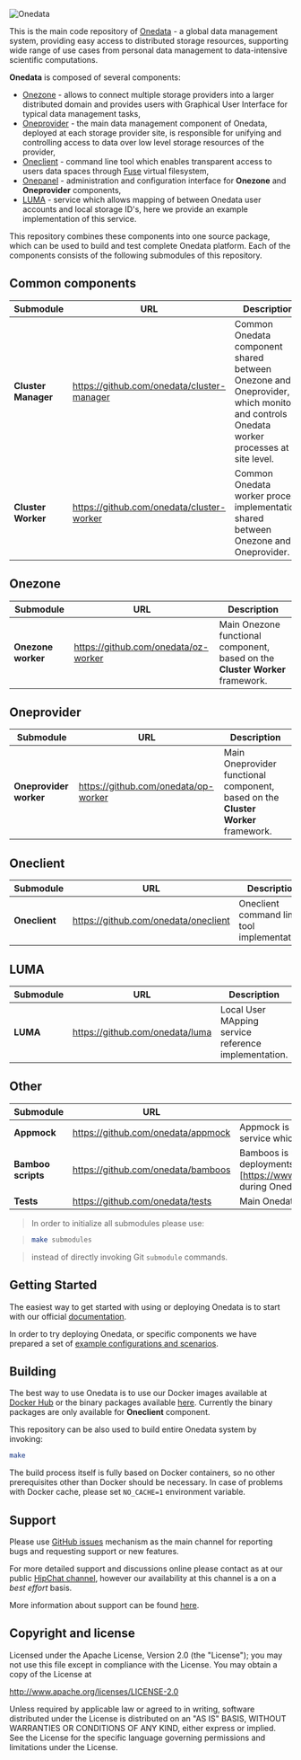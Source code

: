 
![Onedata](https://onedata.org/docs/doc/img/heading.png)

This is the main code repository of [Onedata](http://onedata.org) - a global data management system, providing easy access to distributed storage resources, supporting wide range of use cases from personal data management to data-intensive scientific computations.

**Onedata** is composed of several components:

  * [Onezone](https://onedata.org/docs/doc/administering_onedata/onezone_overview.html) - allows to connect multiple storage providers into a larger distributed domain and provides users with Graphical User Interface for typical data management tasks,
  * [Oneprovider](https://onedata.org/docs/doc/administering_onedata/provider_overview.html) - the main data management component of Onedata, deployed at each storage provider site, is responsible for unifying and controlling access to data over low level storage resources of the provider,
  * [Oneclient](https://onedata.org/docs/doc/using_onedata/oneclient.html) - command line tool which enables transparent access to users data spaces through [Fuse](https://github.com/libfuse/libfuse) virtual filesystem,
  * [Onepanel](https://onedata.org/docs/doc/administering_onedata/onepanel_overview.html) - administration and configuration interface for **Onezone** and **Oneprovider** components,
  * [LUMA](https://onedata.org/docs/doc/administering_onedata/luma.html) - service which allows mapping of between Onedata user accounts and local storage ID's, here we provide an example implementation of this service.

This repository combines these components into one source package, which can be used to build and test complete Onedata platform. Each of the components consists of the following submodules of this repository.

## Common components

| Submodule | URL      | Description |
|----------------------|---------------------|-------------------------|
| **Cluster Manager** | https://github.com/onedata/cluster-manager | Common Onedata component shared between Onezone and Oneprovider, which monitors and controls Onedata worker processes at site level. |
| **Cluster Worker** | https://github.com/onedata/cluster-worker | Common Onedata worker process implementation, shared between Onezone and Oneprovider. |

## Onezone

| Submodule | URL      | Description |
|-----------|----------|--------------|
| **Onezone worker** | https://github.com/onedata/oz-worker | Main Onezone functional component, based on the **Cluster Worker** framework. |

## Oneprovider

| Submodule | URL      | Description |
|-----------|----------|--------------|
| **Oneprovider worker** | https://github.com/onedata/op-worker | Main Oneprovider functional component, based on the **Cluster Worker** framework. |

## Oneclient

| Submodule | URL      | Description |
|-----------|----------|--------------|
| **Oneclient** | https://github.com/onedata/oneclient | Oneclient command line tool implementation. |

## LUMA

| Submodule | URL      | Description |
|-----------|----------|--------------|
| **LUMA** | https://github.com/onedata/luma | Local User MApping service reference implementation. |

## Other

| Submodule | URL      | Description |
|-----------|----------|--------------|
| **Appmock** | https://github.com/onedata/appmock |  Appmock is used during testing to mock any service which exposes REST API. |
| **Bamboo scripts** | https://github.com/onedata/bamboos | Bamboos is used for automating test deployments in (bamboo)[https://www.atlassian.com/software/bamboo] during Onedata integration tests. |
| **Tests** | https://github.com/onedata/tests | Main Onedata tests repository |

>In order to initialize all submodules please use:

>```bash
>make submodules
>```

>instead of directly invoking Git `submodule` commands.

## Getting Started

The easiest way to get started with using or deploying Onedata is to start with our official [documentation](https://onedata.org/docs/index.html).

In order to try deploying Onedata, or specific components we have prepared a set of [example configurations and scenarios](https://github.com/onedata/getting-started).

## Building

The best way to use Onedata is to use our Docker images available at [Docker Hub](https://hub.docker.com/u/onedata/) or the binary packages available [here](https://get.onedata.org/). Currently the binary packages are only available for **Oneclient** component.

This repository can be also used to build entire Onedata system by invoking:

```bash
make
```

The build process itself is fully based on Docker containers, so no other prerequisites other than Docker should be necessary. In case of problems with Docker cache, please set `NO_CACHE=1` environment variable.

## Support

Please use [GitHub issues](https://github.com/onedata/onedata/issues) mechanism as the main channel for reporting bugs and requesting support or new features.

For more detailed support and discussions online please contact as at our public [HipChat channel](https://www.hipchat.com/g3ST0Aaci), however our availability at this channel is a on a *best effort* basis.

More information about support can be found [here](https://onedata.org/support).

## Copyright and license

Licensed under the Apache License, Version 2.0 (the "License");
you may not use this file except in compliance with the License.
You may obtain a copy of the License at

http://www.apache.org/licenses/LICENSE-2.0

Unless required by applicable law or agreed to in writing, software
distributed under the License is distributed on an "AS IS" BASIS,
WITHOUT WARRANTIES OR CONDITIONS OF ANY KIND, either express or implied.
See the License for the specific language governing permissions and
limitations under the License.
